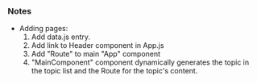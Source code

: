 ### Notes

- Adding pages:
  1. Add data.js entry.
  2. Add link to Header component in App.js
  3. Add "Route" to main "App" component
  4. "MainComponent" component dynamically generates the topic in the topic list and the Route for the topic's content.
